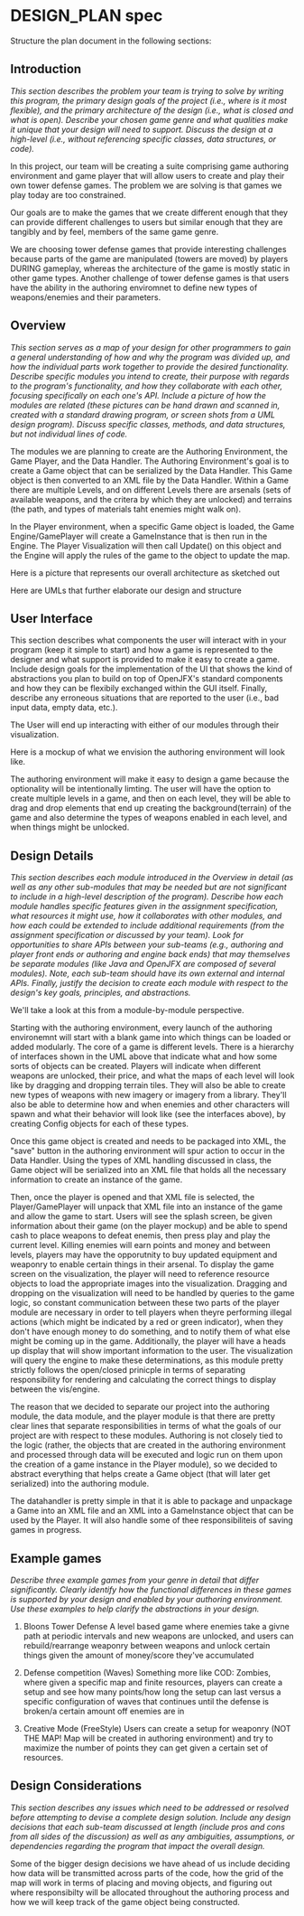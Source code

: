 # DESIGN_PLAN spec

Structure the plan document in the following sections:

## Introduction
*This section describes the problem your team is trying to solve by writing this program, the primary design goals of the project (i.e., where is it most flexible), and the primary architecture of the design (i.e., what is closed and what is open). Describe your chosen game genre and what qualities make it unique that your design will need to support. Discuss the design at a high-level (i.e., without referencing specific classes, data structures, or code).*

In this project, our team will be creating a suite comprising game authoring environment and game player that will allow users to create and play their own tower defense games. The problem we are solving is that games we play today are too constrained.

Our goals are to make the games that we create different enough that they can provide different challenges to users but similar enough that they are tangibly and by feel, members of the same game genre.

We are choosing tower defense games that provide interesting challenges because parts of the game are manipulated (towers are moved) by players DURING gameplay, whereas the architecture of the game is mostly static in other game types. Another challenge of tower defense games is that users have the ability in the authoring enviromnet to define new types of weapons/enemies and their parameters.

## Overview
*This section serves as a map of your design for other programmers to gain a general understanding of how and why the program was divided up, and how the individual parts work together to provide the desired functionality. Describe specific modules you intend to create, their purpose with regards to the program's functionality, and how they collaborate with each other, focusing specifically on each one's API. Include a picture of how the modules are related (these pictures can be hand drawn and scanned in, created with a standard drawing program, or screen shots from a UML design program). Discuss specific classes, methods, and data structures, but not individual lines of code.*

The modules we are planning to create are the Authoring Environment, the Game Player, and the Data Handler. The Authoring Environment's goal is to create a Game object that can be serialized by the Data Handler. This Game object is then converted to an XML file by the Data Handler. Within a Game there are multiple Levels, and on different Levels there are arsenals (sets of available weapons, and the critera by which they are unlocked) and terrains (the path, and types of materials taht enemies might walk on).

In the Player environment, when a specific Game object is loaded, the Game Engine/GamePlayer will create a GameInstance that is then run in the Engine. The Player Visualization will then call Update() on this object and the Engine will apply the rules of the game to the object to update the map.

Here is a picture that represents our overall architecture as sketched out

<INSERT WHITE BOARD PICTURE HERE>

Here are UMLs that further elaborate our design and structure

<INSERT UMLS HERE>

## User Interface
This section describes what components the user will interact with in your program (keep it simple to start) and how a game is represented to the designer and what support is provided to make it easy to create a game. Include design goals for the implementation of the UI that shows the kind of abstractions you plan to build on top of OpenJFX's standard components and how they can be flexibily exchanged within the GUI itself. Finally, describe any erroneous situations that are reported to the user (i.e., bad input data, empty data, etc.).


The User will end up interacting with either of our modules through their visualization. 

Here is a mockup of what we envision the authoring environment will look like. 

<Insert wireframe for authoring environment>

The authoring environment will make it easy to design a game because the optionality will be intentionally limting. The user will have the option to create multiple levels in a game, and then on each level, they will be able to drag and drop elements that end up creating the background(terrain) of the game and also determine the types of weapons enabled in each level, and when things might be unlocked. 


## Design Details 
*This section describes each module introduced in the Overview in detail (as well as any other sub-modules that may be needed but are not significant to include in a high-level description of the program). Describe how each module handles specific features given in the assignment specification, what resources it might use, how it collaborates with other modules, and how each could be extended to include additional requirements (from the assignment specification or discussed by your team). Look for opportunities to share APIs between your sub-teams (e.g., authoring and player front ends or authoring and engine back ends) that may themselves be separate modules (like Java and OpenJFX are composed of several modules). Note, each sub-team should have its own external and internal APIs. Finally, justify the decision to create each module with respect to the design's key goals, principles, and abstractions.*

We'll take a look at this from a module-by-module perspective.

Starting with the authoring environment, every launch of the authoring environemnt will start with a blank game into which things can be loaded or added modularly. The core of a game is different levels. There is a hierarchy of interfaces shown in the UML above that indicate what and how some sorts of objects can be created. Players will indicate when different weapons are unlocked, their price, and what the maps of each level will look like by dragging and dropping terrain tiles. They will also be able to create new types of weapons with new imagery or imagery from a library. They'll also be able to determine how and when enemies and other characters will spawn and what their behavior will look like (see the interfaces above), by creating Config objects for each of these types.

Once this game object is created and needs to be packaged into XML, the "save" button in the authoring environment will spur action to occur in the Data Handler. Using the types of XML handling discussed in class, the Game object will be serialized into an XML file that holds all the necessary information to create an instance of the game.

Then, once the player is opened and that XML file is selected, the Player/GamePlayer will unpack that XML file into an instance of the game and allow the game to start. Users will see the splash screen, be given information about their game (on the player mockup) and be able to spend cash to place weapons to defeat enemis, then press play and play the current level. Killing enemies will earn points and money and between levels, players may have the opporutnity to buy updated equipment and weaponry to enable certain things in their arsenal. To display the game screen on the visualization, the player will need to reference resource objects to load the appropriate images into the visualization. Dragging and dropping on the visualization will need to be handled by queries to the game logic, so constant communication between these two parts of the player module are necessary in order to tell players when theyre performing illegal actions (which might be indicated by a red or green indicator), when they don't have enough money to do something, and to notify them of what else might be coming up in the game. Additionally, the player will have a heads up display that will show important information to the user. The visualization will query the engine to make these determinations, as this module pretty strictly follows the open/closed prinicple in terms of separating responsibility for rendering and calculating the correct things to display between the vis/engine.

The reason that we decided to separate our project into the authoring module, the data module, and the player module is that there are pretty clear lines that separate responsibilities in terms of what the goals of our project are with respect to these modules. Authoring is not closely tied to the logic (rather, the objects that are created in the authoring environment and processed through data will be executed and logic run on them upon the creation of a game instance in the Player module), so we decided to abstract everything that helps create a Game object (that will later get serialized) into the authoring module. 

The datahandler is pretty simple in that it is able to package and unpackage a Game into an XML file and an XML into a GameInstance object that can be used by the Player. It will also handle some of thee responsibiliteis of saving games in progress. 

## Example games
*Describe three example games from your genre in detail that differ significantly. Clearly identify how the functional differences in these games is supported by your design and enabled by your authoring environment. Use these examples to help clarify the abstractions in your design.*

1) Bloons Tower Defense
A level based game where enemies take a givne path at periodic intervals and new weapons are unlocked, and users can rebuild/rearrange weaponry between weapons and unlock certain things given the amount of money/score they've accumulated

2) Defense competition (Waves)
Something more like COD: Zombies, where given a specific map and finite resources, players can create a setup and see how many points/how long the setup can last versus a specific configuration of waves that continues until the defense is broken/a certain amount off enemies are in

3) Creative Mode (FreeStyle)
Users can create a setup for weaponry (NOT THE MAP! Map will be created in authoring environment) and  try to maximize the number of points they can get given a certain set of resources.


## Design Considerations 
*This section describes any issues which need to be addressed or resolved before attempting to devise a complete design solution. Include any design decisions that each sub-team discussed at length (include pros and cons from all sides of the discussion) as well as any ambiguities, assumptions, or dependencies regarding the program that impact the overall design.*

Some of the bigger design decisions we have ahead of us include deciding how data will be transmitted across parts of the code, how the grid of the map will work in terms of placing and moving objects, and figuring out where responsibilty will be allocated throughout the authoring process and how we will keep track of the game object being constructed. 